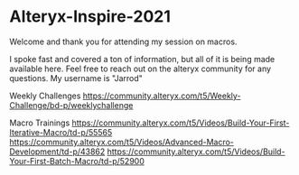# Alteryx-Inspire-2021

Welcome and thank you for attending my session on macros.

I spoke fast and covered a ton of information, but all of it is being made available here. Feel free to reach out on the alteryx community for any questions. My username is "Jarrod"

Weekly Challenges
https://community.alteryx.com/t5/Weekly-Challenge/bd-p/weeklychallenge

Macro Trainings
https://community.alteryx.com/t5/Videos/Build-Your-First-Iterative-Macro/td-p/55565
https://community.alteryx.com/t5/Videos/Advanced-Macro-Development/td-p/43862
https://community.alteryx.com/t5/Videos/Build-Your-First-Batch-Macro/td-p/52900
